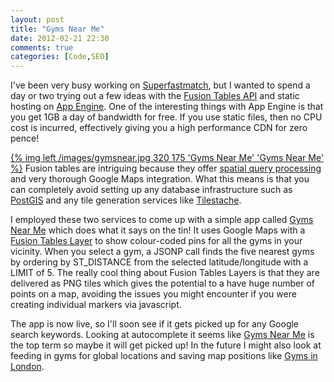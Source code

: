 ```yaml
---
layout: post
title: "Gyms Near Me"
date: 2012-02-21 22:30
comments: true
categories: [Code,SEO]
---
```


I've been very busy working on [Superfastmatch](http://superfastmatch.org/), but I wanted to spend a day or two trying out a few ideas with the [Fusion Tables API](https://developers.google.com/fusiontables/) and static hosting on [App Engine](http://code.google.com/appengine/docs/python/gettingstarted/staticfiles.html). One of the interesting things with App Engine is that you get 1GB a day of bandwidth for free. If you use static files, then no CPU cost is incurred, effectively giving you a high performance CDN for zero pence!

[{% img left /images/gymsnear.jpg 320 175 'Gyms Near Me' 'Gyms Near Me' %}](http://www.gymsnear.com)
Fusion tables are intriguing because they offer [spatial query processing](https://developers.google.com/fusiontables/docs/developers_reference) and very thorough Google Maps integration. What this means is that you can completely avoid setting up any database infrastructure such as [PostGIS](http://postgis.refractions.net/) and any tile generation services like [Tilestache](http://tilestache.org/).

I employed these two services to come up with a simple app called [Gyms Near Me](http://www.gymsnear.com) which does what it says on the tin! It uses Google Maps with a [Fusion Tables Layer](http://code.google.com/apis/maps/documentation/javascript/reference.html#FusionTablesLayer) to show colour-coded pins for all the gyms in your vicinity. When you select a gym, a JSONP call finds the five nearest gyms by ordering by ST_DISTANCE from the selected latitude/longitude with a LIMIT of 5. The really cool thing about Fusion Tables Layers is that they are delivered as PNG tiles which gives the potential to a have huge number of points on a map, avoiding the issues you might encounter if you were creating individual markers via javascript.

The app is now live, so I'll soon see if it gets picked up for any Google search keywords. Looking at autocomplete it seems like [Gyms Near Me](http://www.google.co.uk/search?&q=gyms+near+me) is the top term so maybe it will get picked up! In the future I might also look at feeding in gyms for global locations and saving map positions like [Gyms in London](http://www.gymsnear.com/london/).

